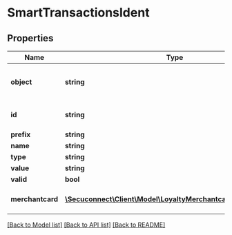 # SmartTransactionsIdent

## Properties
Name | Type | Description | Notes
------------ | ------------- | ------------- | -------------
**object** | **string** | Object of smart transaction ident | 
**id** | **string** | Id of smart transaction ident | 
**prefix** | **string** | Prefix | 
**name** | **string** | Name | 
**type** | **string** | Type | 
**value** | **string** | Value | 
**valid** | **bool** | Valid | 
**merchantcard** | [**\Secuconnect\Client\Model\LoyaltyMerchantcardsProductModel**](LoyaltyMerchantcardsProductModel.md) | Loyalty merchant card | 

[[Back to Model list]](../README.md#documentation-for-models) [[Back to API list]](../README.md#documentation-for-api-endpoints) [[Back to README]](../../README.md)


